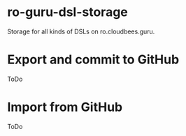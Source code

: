 # ro-guru-dsl-storage
Storage for all kinds of DSLs on ro.cloudbees.guru.

# Export and commit to GitHub
ToDo

# Import from GitHub
ToDo

